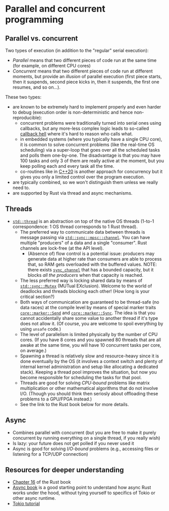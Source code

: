 # Parallel and concurrent programming

## Parallel vs. concurrent
Two types of execution (in addition to the "regular" serial execution):
+ _Parallel_ means that two different pieces of code run at the same time (for example, on different CPU cores)
+ _Concurrent_ means that two different pieces of code run at different moments, but provide an _illusion_ of parallel execution (first piece starts, then it suspends, second piece kicks in, then it suspends, the first one resumes, and so on...).

These two types:
+ are known to be extremely hard to implement properly and even harder to debug (execution order is non-deterministic and hence non-reproducible):
  + concurrent problems were traditionally turned into serial ones using callbacks, but any more-less complex logic leads to so-called [callback hell](https://en.wiktionary.org/wiki/callback_hell) where it's hard to reason who calls what.
  + in embedded systems (where you typically have a single CPU core), it is common to solve concurrent problems (like the real-time OS scheduling) via a super-loop that goes over all the scheduled tasks and polls them one-by-one. The disadvantage is that you may have 100 tasks and only 3 of them are really active at the moment, but you keep polling each and every task all the time.
  + co-routines like in [C++20](https://en.cppreference.com/w/cpp/language/coroutines) is another approach for concurrency but it gives you only a limited control over the program execution.
+ are typically combined, so we won't distinguish them unless we really need to.
+ are supported by Rust via thread and async mechanisms.

## Threads
+ [`std::thread`](https://doc.rust-lang.org/std/thread/) is an abstraction on top of the native OS threads (1-to-1 correspondence: 1 OS thread corresponds to 1 Rust thread).
  + The preferred way to communicate data between threads is message passing via [`std::sync::mpsc::channel`](https://doc.rust-lang.org/std/sync/mpsc/fn.channel.html). You can have multiple "producers" of a data and a single "consumer". Rust channels are lock-free (at the API level).
    + (Absence of) flow control is a potential issue: producers may generate data at higher rate than consumers are able to process that, so RAM gets overloaded with the buffered values. NOTE: there exists [`sync_channel`](https://doc.rust-lang.org/std/sync/mpsc/fn.sync_channel.html) that has a bounded capacity, but it blocks _all the producers_ when that capacity is reached.
  + The less preferred way is locking shared data by means of [`std::sync::Mutex`](https://doc.rust-lang.org/std/sync/struct.Mutex.html) (MUTual EXclusion). Welcome to the world of deadlocks and threads blocking each other! (How long is your critical section?)
  + Both ways of communication are guaranteed to be thread-safe (no data races) at the compile level by means of special marker traits [`core::marker::Send`](https://doc.rust-lang.org/core/marker/trait.Send.html) and [`core::marker::Sync`](https://doc.rust-lang.org/core/marker/trait.Sync.html). The idea is that you cannot accidentally share some value to another thread if it's type does not allow it. (Of course, you are welcome to spoil everything by using `unsafe` code.)
  + The level of parallelism is limited physically by the number of CPU cores. (If you have 8 cores and you spawned 80 threads that are all awake at the same time, you will have 10 concurrent tasks per core, on average.)
  + Spawning a thread is relatively slow and resource-heavy since it is done eventually by the OS (it involves a context switch and plenty of internal kernel administration and setup like allocating a dedicated stack). Keeping a thread pool improves the situation, but now you become responsible for scheduling the tasks for that pool.
  + Threads are good for solving _CPU-bound_ problems like matrix multiplication or other mathematical algorithms that do not involve I/O. (Though you should think then seriosly about offloading these problems to a GPU/FPGA instead.)
  + See the link to the Rust book below for more details.

## Async
+ Combines parallel with concurrent (but you are free to make it purely concurrent by running everything on a single thread, if you really wish)
+ Is lazy: your future does not get polled if you never used it
+ Async is good for solving _I/O-bound_ problems (e.g., accessing files or listening for a TCP/UDP connection)

## Resources for deeper understanding
+ [Chapter 16](https://doc.rust-lang.org/book/ch16-00-concurrency.html) of the Rust book
+ [Async book](https://rust-lang.github.io/async-book/) is a good starting point to understand how async Rust works under the hood, without tying yourself to specifics of Tokio or other async runtime.
+ [Tokio tutorial](https://tokio.rs/tokio/tutorial)